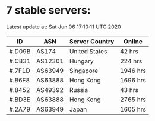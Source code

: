 # 7 stable servers:

Latest update at: Sat Jun 06 17:10:11 UTC 2020

| ID | ASN | Server Country | Online |
| -- | --- | -------------- | ------ |
| #.D09B | AS174 | United States | 42 hrs |
| #.C831 | AS12301 | Hungary | 224 hrs |
| #.7F1D | AS63949 | Singapore | 1946 hrs |
| #.B6F8 | AS63888 | Hong Kong | 1696 hrs |
| #.8452 | AS49392 | Russia | 43 hrs |
| #.BD3E | AS63888 | Hong Kong | 2765 hrs |
| #.2A79 | AS63949 | Japan | 1605 hrs |

